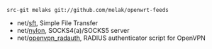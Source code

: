 
```
src-git melaks git://github.com/melak/openwrt-feeds
```

* net/[sft](http://nbenoit.tuxfamily.org/projects/sft/), Simple File Transfer
* net/[nylon](http://monkey.org/~marius/nylon/), SOCKS4(a)/SOCKS5 server
* net/[openvpn_radauth](http://www.wormhole.hu/~ice/openvpn_radauth/), RADIUS authenticator script for OpenVPN
